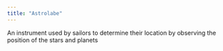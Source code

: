 ```yaml
---
title: "Astrolabe"
---
```

An instrument used by sailors to determine their location by observing the position of the stars and planets

